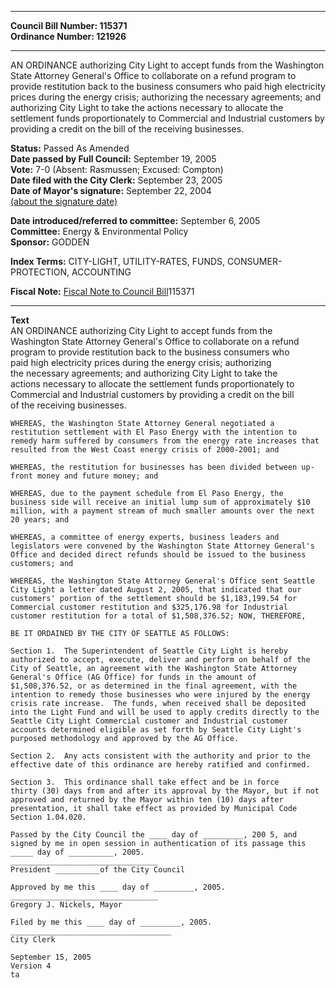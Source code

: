* * * * *  
  
**Council Bill Number: [](#h0)[](#h2)115371**   
**Ordinance Number: 121926**  
  
* * * * *  
  
AN ORDINANCE authorizing City Light to accept funds from the Washington State Attorney General's Office to collaborate on a refund program to provide restitution back to the business consumers who paid high electricity prices during the energy crisis; authorizing the necessary agreements; and authorizing City Light to take the actions necessary to allocate the settlement funds proportionately to Commercial and Industrial customers by providing a credit on the bill of the receiving businesses.  
  
**Status:** Passed As Amended   
**Date passed by Full Council:** September 19, 2005   
**Vote:** 7-0 (Absent: Rasmussen; Excused: Compton)   
**Date filed with the City Clerk:** September 23, 2005   
**Date of Mayor's signature:** September 22, 2004   
[(about the signature date)](/~public/approvaldate.htm)   
  
  
**Date introduced/referred to committee:** September 6, 2005   
**Committee:** Energy & Environmental Policy   
**Sponsor:** GODDEN   
  
**Index Terms:** CITY-LIGHT, UTILITY-RATES, FUNDS, CONSUMER-PROTECTION, ACCOUNTING  
  
**Fiscal Note:** [Fiscal Note to Council Bill](http://clerk.seattle.gov/~public/fnote/115371.htm)[](#h1)[](#h3)115371  
  
* * * * *  
  
**Text**  
    AN ORDINANCE authorizing City Light to accept funds from the  
    Washington State Attorney General's Office to collaborate on a refund  
    program to provide restitution back to the business consumers who  
    paid high electricity prices during the energy crisis; authorizing  
    the necessary agreements; and authorizing City Light to take the  
    actions necessary to allocate the settlement funds proportionately to  
    Commercial and Industrial customers by providing a credit on the bill  
    of the receiving businesses.  
  
    WHEREAS, the Washington State Attorney General negotiated a  
    restitution settlement with El Paso Energy with the intention to  
    remedy harm suffered by consumers from the energy rate increases that  
    resulted from the West Coast energy crisis of 2000-2001; and  
  
    WHEREAS, the restitution for businesses has been divided between up-  
    front money and future money; and  
  
    WHEREAS, due to the payment schedule from El Paso Energy, the  
    business side will receive an initial lump sum of approximately $10  
    million, with a payment stream of much smaller amounts over the next  
    20 years; and  
  
    WHEREAS, a committee of energy experts, business leaders and  
    legislators were convened by the Washington State Attorney General's  
    Office and decided direct refunds should be issued to the business  
    customers; and  
  
    WHEREAS, the Washington State Attorney General's Office sent Seattle  
    City Light a letter dated August 2, 2005, that indicated that our  
    customers' portion of the settlement should be $1,183,199.54 for  
    Commercial customer restitution and $325,176.98 for Industrial  
    customer restitution for a total of $1,508,376.52; NOW, THEREFORE,  
  
    BE IT ORDAINED BY THE CITY OF SEATTLE AS FOLLOWS:  
  
    Section 1.  The Superintendent of Seattle City Light is hereby  
    authorized to accept, execute, deliver and perform on behalf of the  
    City of Seattle, an agreement with the Washington State Attorney  
    General's Office (AG Office) for funds in the amount of  
    $1,508,376.52, or as determined in the final agreement, with the  
    intention to remedy those businesses who were injured by the energy  
    crisis rate increase.  The funds, when received shall be deposited  
    into the Light Fund and will be used to apply credits directly to the  
    Seattle City Light Commercial customer and Industrial customer  
    accounts determined eligible as set forth by Seattle City Light's  
    purposed methodology and approved by the AG Office.  
  
    Section 2.  Any acts consistent with the authority and prior to the  
    effective date of this ordinance are hereby ratified and confirmed.  
  
    Section 3.  This ordinance shall take effect and be in force  
    thirty (30) days from and after its approval by the Mayor, but if not  
    approved and returned by the Mayor within ten (10) days after  
    presentation, it shall take effect as provided by Municipal Code  
    Section 1.04.020.  
  
    Passed by the City Council the ____ day of _________, 200 5, and  
    signed by me in open session in authentication of its passage this  
    _____ day of __________, 2005.  
    _________________________________  
    President __________of the City Council  
  
    Approved by me this ____ day of _________, 2005.  
    _________________________________  
    Gregory J. Nickels, Mayor  
  
    Filed by me this ____ day of _________, 2005.  
    ____________________________________  
    City Clerk  
  
    September 15, 2005  
    Version 4  
    ta  

